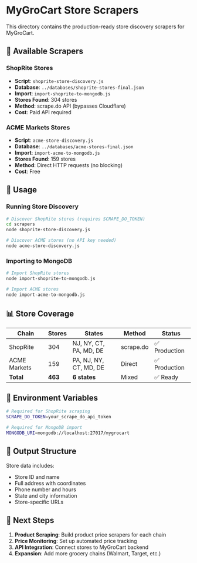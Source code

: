 # MyGroCart Store Scrapers

This directory contains the production-ready store discovery scrapers for MyGroCart.

## 🏪 Available Scrapers

### ShopRite Stores
- **Script**: `shoprite-store-discovery.js`  
- **Database**: `../databases/shoprite-stores-final.json`
- **Import**: `import-shoprite-to-mongodb.js`
- **Stores Found**: 304 stores
- **Method**: scrape.do API (bypasses Cloudflare)
- **Cost**: Paid API required

### ACME Markets Stores  
- **Script**: `acme-store-discovery.js`
- **Database**: `../databases/acme-stores-final.json`
- **Import**: `import-acme-to-mongodb.js`
- **Stores Found**: 159 stores
- **Method**: Direct HTTP requests (no blocking)
- **Cost**: Free

## 🚀 Usage

### Running Store Discovery

```bash
# Discover ShopRite stores (requires SCRAPE_DO_TOKEN)
cd scrapers
node shoprite-store-discovery.js

# Discover ACME stores (no API key needed)
node acme-store-discovery.js
```

### Importing to MongoDB

```bash
# Import ShopRite stores
node import-shoprite-to-mongodb.js

# Import ACME stores  
node import-acme-to-mongodb.js
```

## 📊 Store Coverage

| Chain | Stores | States | Method | Status |
|-------|--------|--------|---------|---------|
| ShopRite | 304 | NJ, NY, CT, PA, MD, DE | scrape.do | ✅ Production |
| ACME Markets | 159 | PA, NJ, NY, CT, MD, DE | Direct | ✅ Production |
| **Total** | **463** | **6 states** | Mixed | ✅ Ready |

## 🔧 Environment Variables

```bash
# Required for ShopRite scraping
SCRAPE_DO_TOKEN=your_scrape_do_api_token

# Required for MongoDB import
MONGODB_URI=mongodb://localhost:27017/mygrocart
```

## 📁 Output Structure

Store data includes:
- Store ID and name
- Full address with coordinates
- Phone number and hours
- State and city information
- Store-specific URLs

## 🎯 Next Steps

1. **Product Scraping**: Build product price scrapers for each chain
2. **Price Monitoring**: Set up automated price tracking
3. **API Integration**: Connect stores to MyGroCart backend
4. **Expansion**: Add more grocery chains (Walmart, Target, etc.)